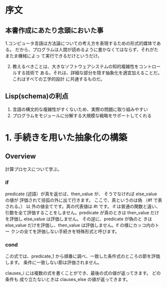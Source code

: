 # 序文
## 本書作成にあたり念頭においた事
1.コンピュータ言語は方法論についての考え方を表現するための形式的媒体である。
だから、プログラムは人間が読めるように書かなくてはならず、それがたまたま機械によっ
て実行できるだけというだけ。

2. 教えるべきことは、大きなソフトウェアシステムの知的複雑性をコントロールする技術で
ある。それは、詳細な部分を隠す抽象化を適宜加えることだ。これはすべての工学的設計
に共通するものだ。

## Lisp(schema)の利点

1. 言語の構文的な複雑性がすくないため、実際の問題に取り組みやすい
2. プログラムをモジュールに分解する大規模な戦略をサポートしてくれる

# 1. 手続きを用いた抽象化の構築

## Overview
計算プロセスについて学ぶ。


### if
predicate (述語）が真を返せば、then_value が、 そうでなければ else_value の値が
評価されて括弧の外に出て行きます。 ここで、真というのは偽 （#f で表される。） 以
外の値全てです。真の代表値は #t です。
if は普通の関数と違い、引数を全て評価することをしません。predicate が真のときは
then_value だけを評価し else_value は評価しません。 その逆に、predicate が偽のと
きは else_value だけを評価し、then_value は評価しません。if の様にカッコ内のトー
クンの全てを評価しない手続きを特殊形式と呼びます。

### cond
この式では、predicate_1 から順番に調べ、一致した条件式のところの節を評価します。
条件に一致しない節は評価されません。

clauses_i には複数の式を書くことができ、最後の式の値が返ってきます。 どの条件も
成り立たないときは clauses_else の値が返ってきます。
